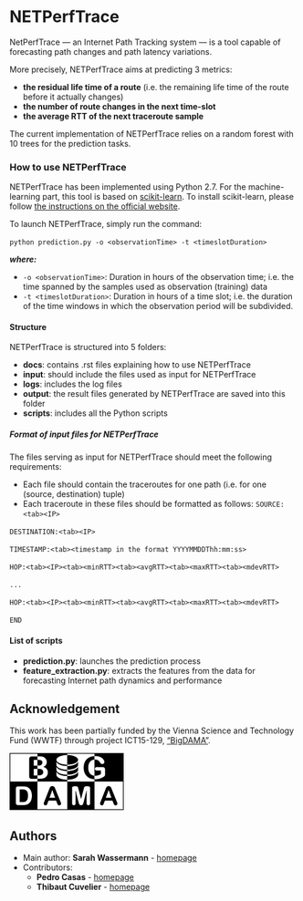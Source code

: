 NETPerfTrace
============

NetPerfTrace — an Internet Path Tracking system — is a tool capable of forecasting path changes and path latency variations.

More precisely, NETPerfTrace aims at predicting 3 metrics:
* **the residual life time of a route** (i.e. the remaining life time of the route before it actually changes)
* **the number of route changes in the next time-slot**
* **the average RTT of the next traceroute sample**

The current implementation of NETPerfTrace relies on a random forest with 10 trees for the prediction tasks.

### How to use NETPerfTrace

NETPerfTrace has been implemented using Python 2.7. For the machine-learning part, this tool is based on [scikit-learn](http://scikit-learn.org/stable/). 
To install scikit-learn, please follow [the instructions on the official website](http://scikit-learn.org/stable/install.html). 

To launch NETPerfTrace, simply run the command: 

`python prediction.py -o <observationTime> -t <timeslotDuration>`

**_where:_**
* `-o <observationTime>`: Duration in hours of the observation time; i.e. the time spanned by the samples used as observation (training) data
* `-t <timeslotDuration>`: Duration in hours of a time slot; i.e. the duration of the time windows in which the observation period will be subdivided.

#### Structure

NETPerfTrace is structured into 5 folders:
- **docs**: contains .rst files explaining how to use NETPerfTrace
- **input**: should include the files used as input for NETPerfTrace
- **logs**: includes the log files
- **output**: the result files generated by NETPerfTrace are saved into this folder
- **scripts**: includes all the Python scripts

##### Format of input files for NETPerfTrace
The files serving as input for NETPerfTrace should meet the following requirements:
- Each file should contain the traceroutes for one path (i.e. for one (source, destination) tuple)
- Each traceroute in these files should be formatted as follows:
``SOURCE:<tab><IP>``

``DESTINATION:<tab><IP>``

``TIMESTAMP:<tab><timestamp in the format YYYYMMDDThh:mm:ss>``

``HOP:<tab><IP><tab><minRTT><tab><avgRTT><tab><maxRTT><tab><mdevRTT>``

``...``

``HOP:<tab><IP><tab><minRTT><tab><avgRTT><tab><maxRTT><tab><mdevRTT>``

``END``

#### List of scripts

- **prediction.py**: launches the prediction process 
- **feature_extraction.py**: extracts the features from the data for forecasting Internet path dynamics and performance


Acknowledgement
---------------

This work has been partially funded by the Vienna Science and Technology Fund (WWTF) through project ICT15-129, [“BigDAMA”](https://bigdama.ait.ac.at/).

 [![BigDAMA](docs/bigdama.png)](https://bigdama.ait.ac.at/)

Authors
-------

* Main author: **Sarah Wassermann** - [homepage](http://wassermann.lu)
* Contributors: 
    * **Pedro Casas** - [homepage](http://pcasas.info/)
    * **Thibaut Cuvelier** - [homepage](http://www.montefiore.ulg.ac.be/~tcuvelier/)
